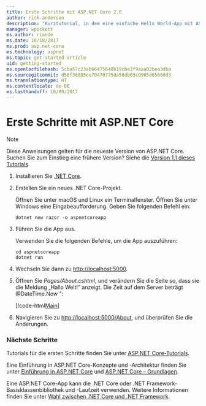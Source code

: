 ```yaml
---
title: Erste Schritte mit ASP.NET Core 2.0
author: rick-anderson
description: "Kurztutorial, in dem eine einfache Hello World-App mit ASP.NET Core erstellt und ausgeführt wird."
manager: wpickett
ms.author: riande
ms.date: 10/18/2017
ms.prod: asp.net-core
ms.technology: aspnet
ms.topic: get-started-article
uid: getting-started
ms.openlocfilehash: 5cba57c23ab66475648b19cba3f9aaa02bea3dba
ms.sourcegitcommit: d56f36805ce70470775da58db63c0965d65660d3
ms.translationtype: HT
ms.contentlocale: de-DE
ms.lasthandoff: 10/09/2017
---
```

# <a name="get-started-with-aspnet-core"></a>Erste Schritte mit ASP.NET Core

> [!NOTE]
> Diese Anweisungen gelten für die neueste Version von ASP.NET Core. Suchen Sie zum Einstieg eine frühere Version? Siehe die [Version 1.1 dieses Tutorials](xref:getting-started-1.1).

1. Installieren Sie [.NET Core](https://www.microsoft.com/net/core/).

2. Erstellen Sie ein neues .NET Core-Projekt.

   Öffnen Sie unter macOS und Linux ein Terminalfenster. Öffnen Sie unter Windows eine Eingabeaufforderung. Geben Sie folgenden Befehl ein:

    ```terminal
    dotnet new razor -o aspnetcoreapp
    ```
    
4. Führen Sie die App aus.

    Verwenden Sie die folgenden Befehle, um die App auszuführen:

    ```terminal
    cd aspnetcoreapp
    dotnet run
    ```

5. Wechseln Sie dann zu [http://localhost:5000](http://localhost:5000).

6. Öffnen Sie *Pages/About.cshtml*, und verändern Sie die Seite so, dass sie die Meldung „Hallo Welt!“ anzeigt. Die Zeit auf dem Server beträgt @DateTime.Now ":

    [!code-html[Main](getting-started/sample/getting-started/about.cshtml?highlight=9&range=1-9)]

7. Navigieren Sie zu [http://localhost:5000/About](http://localhost:5000/About), und überprüfen Sie die Änderungen.

### <a name="next-steps"></a>Nächste Schritte

Tutorials für die ersten Schritte finden Sie unter [ASP.NET Core-Tutorials](tutorials/index.md).

Eine Einführung in ASP.NET Core-Konzepte und -Architektur finden Sie unter [Einführung in ASP.NET Core](index.md) und [ASP.NET Core – Grundlagen](fundamentals/index.md).

Eine ASP.NET Core-App kann die .NET Core oder .NET Framework-Basisklassenbibliothek und -Laufzeit verwenden. Weitere Informationen finden Sie unter [Wahl zwischen .NET Core und .NET Framework](https://docs.microsoft.com/dotnet/articles/standard/choosing-core-framework-server).
